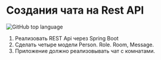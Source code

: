 #  Создания чата на Rest API

![GitHub top language](https://img.shields.io/github/languages/top/SlartiBartFast-art/job4j_chat?logo=java&logoColor=red)

1. Реализовать REST Api через Spring Boot
2. Сделать четыре модели Person. Role. Room, Message.
3. Приложение должно реализовывать чат c комнатами.
